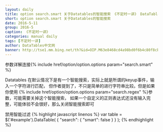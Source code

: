 ```yaml
---
layout: daily
title: option search.smart 关于Datatables的智能搜索 《不定时一讲》 DataTables中文网
short: option search.smart 关于Datatables的智能搜索
date: 2016-5-11
group: 2016-5
caption: 《不定时一讲》
categories: manual daily
tags: [不定时一讲]
author: DataTables中文网
banner: http://tse1.mm.bing.net/th?&id=OIP.M63e8468cd4a98bd0f6b4c80f8cb5a794o0&w=300&h=183&c=0&pid=1.9&rs=0&p=0
---
```

参数详解连接{% include href/option/option.options param="search.smart" %}

Datatables 在默认情况下是有一个智能搜索，实际上就是所谓的keyup事件，输入一个字符进行匹配，
但作者提到了，不只是简单的进行字符串比较。但是如果你使用
{% include href/option/option.options param="search.regex" %}参数，可能需要关掉这个智能搜索，
如果一个自定义的正则表达式还没有输入完整，可能体验不会很好，那么关闭智能搜索即可
<!--more-->

禁用智能过滤
{% highlight javascript linenos %}
    var table = $('#example').DataTable( {
      "search": {
        "smart": false
      }
    } );
{% endhighlight %}
